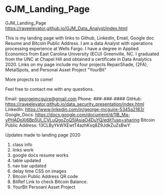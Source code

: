 # GJM_Landing_Page
GJM_Landing_Page
https://raveelevator.github.io/GJM_Data_Analyst/index.html

This is my landing page with links to Github, LinkedIn, Email, Google doc Resume and Bitcoin Public Address. 
I am a data Analyst with operations processing experience at Wells Fargo.
I have a degree in Applied Economics from East Carolina University (ECU) Greenville, NC.
I graduated from the UNC at Chapel Hill and obtained a certificate in Data Analytics 2020. 
Links on my page include my four projects RepairShade, (2FA), MetalSpots, and Personal Asset Project "YourBit"

More projects to come!

Feel free to contact me with any questions.

Email: georgejmcguire@gmail.com 
Phone: ###-###-####
GitHub: https://raveelevator.github.io/data_security_presentation/index.html
LinkedIn: https://www.linkedin.com/in/george-mcguire-5345a2183/
Google_Docs: https://docs.google.com/document/d/1lB_Ma-yPHADoXj6Bp5UI_CVLuQgoZoQ5IAsiaO4DuYQ/edit?usp=sharing
Bitcoin Public Address: 13CLByYkWXEwtT4azhKsq8Z9JdkZuZsBwY

Updates made to landing page 2020
1) class info
2) links work
3) google docs resume works
4) table updated
5) nav bar updated
6) delay time CSS on images
7) Bitcoin Public Address QR code
8) BitRef Link to check Bitcoin Balance.
9) YourBit Persoanl Asset Project